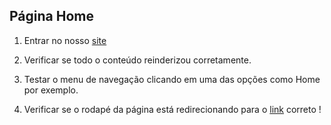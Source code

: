 ## Página Home

1. Entrar no nosso [site](https://site-clinica-veterinaria.vercel.app/index.html)

2. Verificar se todo o conteúdo reinderizou corretamente.

3. Testar o menu de navegação clicando em uma das opções como Home por exemplo.

4. Verificar se o rodapé da página está redirecionando para o [link](https://hrnsoftwares.com/) correto !